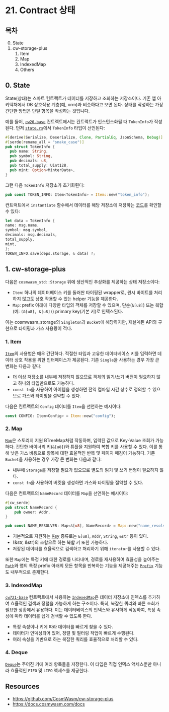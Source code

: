 # 21. Contract 상태
## 목차
0. State
1. cw-storage-plus 
   1. Item
   2. Map
   3. IndexedMap
   4. Others

## 0. State
State(상태)는 스마트 컨트랙트가 데이터를 저장하고 조회하는 저장소이다. 기존 앱 아키텍처에서 DB 상호작용 계층(예, orm)과 비슷하다고 보면 된다. 상태를 작성하는 가장 간단한 방법은 단일 항목을 작성하는 것입니다. 

예를 들어, [`cw20-base`](https://github.com/CosmWasm/cw-plus/tree/main/contracts/cw20-base) 컨트랙트에서는 컨트랙트가 인스턴스화될 때 `TokenInfo`가 작성된다. 먼저 [`state.rs`](https://github.com/CosmWasm/cw-plus/blob/main/contracts/cw20-base/src/state.rs)에서 `TokenInfo` 타입이 선언된다:
```rust
#[derive(Serialize, Deserialize, Clone, PartialEq, JsonSchema, Debug)]
#[serde(rename_all = "snake_case")]
pub struct TokenInfo {
  pub name: String,
  pub symbol: String,
  pub decimals: u8,
  pub total_supply: Uint128,
  pub mint: Option<MinterData>,
}
```

그런 다음 `TokenInfo` 저장소가 초기화된다:
```rust
pub const TOKEN_INFO: Item<TokenInfo> = Item::new("token_info");
```

컨트랙트에서 `instantiate` 함수에서 데이터를 해당 저장소에 저장하는 [코드](https://github.com/CosmWasm/cw-plus/blob/main/contracts/cw20-base/src/contract.rs#L120-L128)를 확인할 수 있다:
```rust
let data = TokenInfo {
name: msg.name,
symbol: msg.symbol,
decimals: msg.decimals,
total_supply,
mint,
};
TOKEN_INFO.save(deps.storage, & data) ?;
```

## 1. cw-storage-plus 
다음은 `cosmwasm_std::Storage` 위에 생산적인 추상화를 제공하는 상태 저장소이다:
- `Item`: 하나의 데이터베이스 키를 둘러싼 타이핑된 wrapper로, 원시 바이트를 처리하지 않고도 상호 작용할 수 있는 helper 기능을 제공한다. 
- `Map`: prefix 아래에 다양한 타입의 객체를 저장할 수 있으며, 단순(`&[u8]`) 또는 복합(예: `(&[u8], &[u8])`) primary key(기본 키)로 인덱스된다. 

이는 cosmwasm_storage의 `Singleton`과 `Bucket`에 해당하지만, 재설계된 API와 구현으로 타이핑과 가스 사용량이 적다.


### 1. Item
[`Item`](https://github.com/CosmWasm/cw-storage-plus/blob/main/src/item.rs)의 사용법은 매우 간단하다. 적절한 타입과 고유한 데이터베이스 키를 입력하면 데이터 상호 작용을 위한 인터페이스가 제공된다. 기존 `Single`을 사용하는 경우 가장 큰 변화는 다음과 같다:
- 더 이상 저장소를 내부에 저장하지 않으므로 객체의 읽기/쓰기 버전이 필요하지 않고 하나의 타입만으로도 가능하다.
- `const fn`을 사용하여 아이템을 생성하면 전역 컴파일 시간 상수로 정의할 수 있으므로 가스와 타이핑을 절약할 수 있다.

다음은 컨트랙트의 `Config` 데이터를 `Item`을 선언하는 예시이다:
```rust
const CONFIG: Item<Config> = Item::new("config");
```

### 2. Map
[`Map`](https://github.com/CosmWasm/cw-storage-plus/blob/main/src/map.rs)은 스토리지 지원 BTreeMap처럼 작동하며, 입력된 값으로 Key-Value 조회가 가능하다. 간단한 바이너리 키(`&[u8]`)와 튜플을 지원하여 복합 키를 사용할 수 있다. 이를 통해 낮은 가스 비용으로 항목에 대한 효율적인 반복 및 페이지 매김이 가능하다. 기존 `Bucket`을 사용하는 경우 가장 큰 변화는 다음과 같다:
- 내부에 `Storage`를 저장할 필요가 없으므로 별도의 읽기 및 쓰기 변형이 필요하지 않다.
- `const fn`을 사용하여 버킷을 생성하면 가스와 타이핑을 절약할 수 있다.

다음은 컨트랙트의 `NameRecord` 데이터를 `Map`을 선언하는 예시이다:
```rust
#[cw_serde]
pub struct NameRecord {
    pub owner: Addr,
}

pub const NAME_RESOLVER: Map<&[u8], NameRecord> = Map::new("name_resolver");
```
- 기본적으로 지원하는 [Key](https://github.com/CosmWasm/cw-storage-plus/blob/main/src/keys.rs) 종류로는 `&[u8]`, `Addr`, `String`, `&str` 등이 있다.
- (&str, &str)의 조합으로 하는 복합 키 또한 가능하다. 
- 저장된 데이터를 효율적으로 검색하고 처리하기 위해 `iterator`를 사용할 수 있다. 

또한 `Map`에는 특정 키에 대한 경로를 나타내며, 경로를 재사용하여 효율성을 높여주는 [`Path`](https://github.com/CosmWasm/cw-storage-plus/blob/main/src/path.rs)와 맵의 특정 prefix 아래의 모든 항목을 반복하는 기능을 제공해주는 [`Prefix`](https://github.com/CosmWasm/cw-storage-plus/blob/main/src/prefix.rs) 기능도 내부적으로 존재한다. 

### 3. IndexedMap
[`cw721-base`](https://github.com/public-awesome/cw-nfts/blob/main/packages/cw721/src/state.rs) 컨트랙트에서 사용하는 [`IndexedMap`](https://github.com/CosmWasm/cw-storage-plus/blob/main/src/indexed_map.rs)은 데이터 저장소에 인덱스를 추가하여 효율적인 검색과 정렬을 가능하게 하는 구조이다. 특히, 복잡한 쿼리와 빠른 조회가 필요한 상황에서 유용하다. 이는 데이터베이스의 인덱스와 유사하게 작동하여, 특정 속성에 따라 데이터를 쉽게 검색할 수 있도록 한다.
- 특정 속성이나 키에 따라 데이터를 빠르게 찾을 수 있다.
- 데이터가 인덱싱되어 있어, 정렬 및 필터링 작업이 빠르게 수행된다.
- 여러 속성을 기반으로 하는 복잡한 쿼리를 효율적으로 처리할 수 있다.

### 4. Deque
[`Deque`](https://github.com/CosmWasm/cw-storage-plus/blob/main/src/deque.rs)는 주어진 키에 여러 항목들을 저장한다. 이 타입은 직접 인덱스 액세스뿐만 아니라 효율적인 `FIFO` 및 `LIFO` 액세스를 제공한다. 


## Resources
- https://github.com/CosmWasm/cw-storage-plus
- https://docs.cosmwasm.com/docs